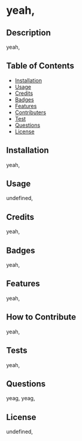 # yeah,

## Description

yeah,

## Table of Contents 

- [Installation](#installation)
- [Usage](#usage)
- [Credits](#credits)
- [Badges](#badges)
- [Features](#features)
- [Contributers](#contributers)
- [Test](#test)
- [Questions](#questions)
- [License](#license)

## Installation

yeah,

## Usage

undefined,

## Credits

yeah,

## Badges

yeah,

## Features

yeah,

## How to Contribute

yeah,

## Tests

yeah,

## Questions

yeag,
yeag,


## License

undefined,